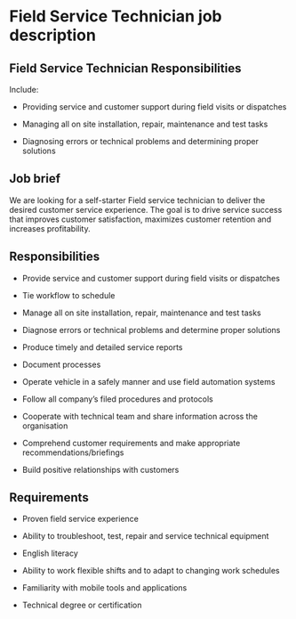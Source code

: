 # Field Service Technician job description


## Field Service Technician Responsibilities

Include:

* Providing service and customer support during field visits or dispatches

* Managing all on site installation, repair, maintenance and test tasks

* Diagnosing errors or technical problems and determining proper solutions


## Job brief

We are looking for a self-starter Field service technician to deliver the desired customer service experience. The goal is to drive service success that improves customer satisfaction, maximizes customer retention and increases profitability.


## Responsibilities

* Provide service and customer support during field visits or dispatches

* Tie workflow to schedule

* Manage all on site installation, repair, maintenance and test tasks

* Diagnose errors or technical problems and determine proper solutions

* Produce timely and detailed service reports

* Document processes

* Operate vehicle in a safely manner and use field automation systems

* Follow all company’s filed procedures and protocols

* Cooperate with technical team and share information across the organisation

* Comprehend customer requirements and make appropriate recommendations/briefings

* Build positive relationships with customers


## Requirements

* Proven field service experience

* Ability to troubleshoot, test, repair and service technical equipment

* English literacy

* Ability to work flexible shifts and to adapt to changing work schedules

* Familiarity with mobile tools and applications

* Technical degree or certification
